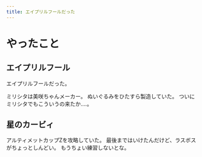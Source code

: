 ```yaml
---
title: エイプリルフールだった
---
```


# やったこと

## エイプリルフール

エイプリルフールだった。

ミリシタは美咲ちゃんメーカー。
ぬいぐるみをひたすら製造していた。
ついにミリシタでもこういうの来たか‥‥。

## 星のカービィ

アルティメットカップZを攻略していた。
最後まではいけたんだけど、ラスボスがちょっとしんどい。
もうちょい練習しないとな。
